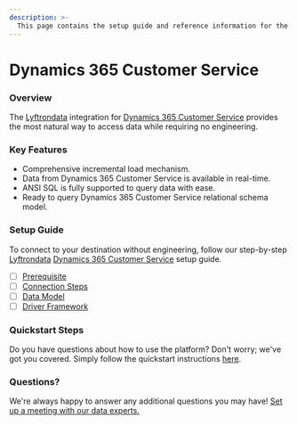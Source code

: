 ```yaml
---
description: >-
  This page contains the setup guide and reference information for the Dynamics 365 Customer Service source connector.
---
```


# Dynamics 365 Customer Service

### Overview

The [Lyftrondata](https://www.lyftrondata.com/) integration for [Dynamics 365 Customer Service](None) provides the most natural way to access data while requiring no engineering.

### Key Features

* Comprehensive incremental load mechanism.
* Data from Dynamics 365 Customer Service is available in real-time.&#x20;
* ANSI SQL is fully supported to query data with ease.
* Ready to query Dynamics 365 Customer Service relational schema model.

### Setup Guide

To connect to your destination without engineering, follow our step-by-step [Lyftrondata](https://www.lyftrondata.com/)  [Dynamics 365 Customer Service](None) setup guide.

* [ ] [Prerequisite](prerequisite.md)
* [ ] [Connection Steps](connection-steps.md)
* [ ] [Data Model](data-model/erd.md)
* [ ] [Driver Framework](driver-framework/)

### Quickstart Steps

Do you have questions about how to use the platform? Don't worry; we've got you covered. Simply follow the quickstart instructions [here](../README.md).

### Questions? <a href="#questions" id="questions"></a>

We're always happy to answer any additional questions you may have! [Set up a meeting with our data experts.](https://www.lyftrondata.com/book-a-meeting/)

